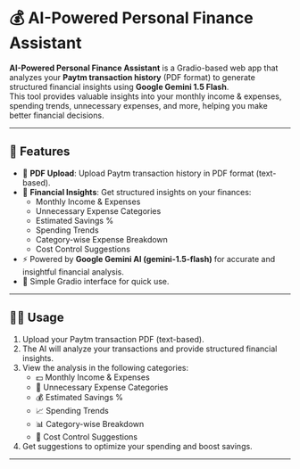 # 💰 AI-Powered Personal Finance Assistant

**AI-Powered Personal Finance Assistant** is a Gradio-based web app that analyzes your **Paytm transaction history** (PDF format) to generate structured financial insights using **Google Gemini 1.5 Flash**.  
This tool provides valuable insights into your monthly income & expenses, spending trends, unnecessary expenses, and more, helping you make better financial decisions.

---

## 🌟 Features
- 📂 **PDF Upload**: Upload Paytm transaction history in PDF format (text-based).
- 🧮 **Financial Insights**: Get structured insights on your finances:
  - Monthly Income & Expenses
  - Unnecessary Expense Categories
  - Estimated Savings %
  - Spending Trends
  - Category-wise Expense Breakdown
  - Cost Control Suggestions
- ⚡ Powered by **Google Gemini AI (gemini-1.5-flash)** for accurate and insightful financial analysis.
- 🎯 Simple Gradio interface for quick use.

---

## 🙋‍♀️ Usage
1. Upload your Paytm transaction PDF (text-based).
2. The AI will analyze your transactions and provide structured financial insights.
3. View the analysis in the following categories:
   - 💵 Monthly Income & Expenses
   - 🛒 Unnecessary Expense Categories
   - 💰 Estimated Savings %
   - 📈 Spending Trends
   - 📊 Category-wise Breakdown
   - 🧠 Cost Control Suggestions
4. Get suggestions to optimize your spending and boost savings.

---
